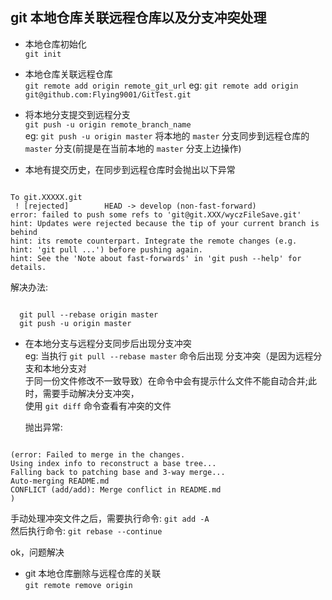 ## git 本地仓库关联远程仓库以及分支冲突处理  

- 本地仓库初始化  
 `git init`  
    
- 本地仓库关联远程仓库  
  `git remote add origin remote_git_url` 
  eg: `git remote add origin git@github.com:Flying9001/GitTest.git`  
    
- 将本地分支提交到远程分支  
  `git push -u origin remote_branch_name`  
  eg: `git push -u origin master` 将本地的 `master` 分支同步到远程仓库的 `master` 
  分支(前提是在当前本地的 `master` 分支上边操作)
    
- 本地有提交历史，在同步到远程仓库时会抛出以下异常  
<pre><code>
To git.XXXXX.git
 ! [rejected]        HEAD -> develop (non-fast-forward)
error: failed to push some refs to 'git@git.XXX/wyczFileSave.git'
hint: Updates were rejected because the tip of your current branch is behind
hint: its remote counterpart. Integrate the remote changes (e.g.
hint: 'git pull ...') before pushing again.
hint: See the 'Note about fast-forwards' in 'git push --help' for details.
</code></pre>
    
  解决办法: 
<pre><code>
  git pull --rebase origin master  
  git push -u origin master  
</code></pre>  
    
- 在本地分支与远程分支同步后出现分支冲突  
  eg: 当执行 `git pull --rebase master` 命令后出现 分支冲突（是因为远程分支和本地分支对  
    于同一份文件修改不一致导致）在命令中会有提示什么文件不能自动合并;此时，需要手动解决分支冲突，  
    使用 `git diff` 命令查看有冲突的文件  
      
  抛出异常:  
<pre><code>
(error: Failed to merge in the changes.
Using index info to reconstruct a base tree...
Falling back to patching base and 3-way merge...
Auto-merging README.md
CONFLICT (add/add): Merge conflict in README.md
) 
</code></pre>  
    
  手动处理冲突文件之后，需要执行命令: `git add -A `   
  然后执行命令: `git rebase --continue`  
  
  ok，问题解决  

- git 本地仓库删除与远程仓库的关联  
  `git remote remove origin `  
    
  
  
  
         




